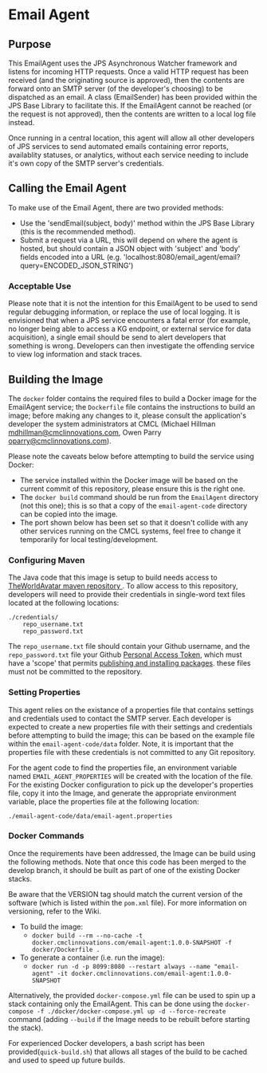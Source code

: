 # Email Agent

## Purpose
This EmailAgent uses the JPS Asynchronous Watcher framework and listens for incoming HTTP requests. Once a valid HTTP request has been received (and the originating source is approved), then the contents are forward onto an SMTP server (of the developer's choosing) to be dispatched as an email. A class (EmailSender) has been provided within the JPS Base Library to facilitate this. If the EmailAgent cannot be reached (or the request is not approved), then the contents are written to a local log file instead.
 
Once running in a central location, this agent will allow all other developers of JPS services to send automated emails containing error reports, availablity statuses, or analytics, without each service needing to include it's own copy of the SMTP server's credentials.

## Calling the Email Agent
To make use of the Email Agent, there are two provided methods:

* Use the 'sendEmail(subject, body)' method within the JPS Base Library (this is the recommended method).
* Submit a request via a URL, this will depend on where the agent is hosted, but should contain a JSON object with 'subject' and 'body' fields encoded into a URL (e.g. 'localhost:8080/email_agent/email?query=ENCODED_JSON_STRING')

### Acceptable Use
Please note that it is not the intention for this EmailAgent to be used to send regular debugging information, or replace the use of local logging. It is envisioned that when a JPS service encounters a fatal error (for example, no longer being able to access a KG endpoint, or external service for data acquisition), a single email should be send to alert developers that something is wrong. Developers can then investigate the offending service to view log information and stack traces.


## Building the Image
The `docker` folder contains the required files to build a Docker image for the EmailAgent service; the `Dockerfile` file contains the instructions to build an image; before making any changes to it, please consult the application's developer the system administrators at CMCL (Michael Hillman <mdhillman@cmclinnovations.com>, Owen Parry <oparry@cmclinnovations.com>).

Please note the caveats below before attempting to build the service using Docker:

* The service installed within the Docker image will be based on the current commit of this repository, please ensure this is the right one.
* The `docker build` command should be run from the `EmailAgent` directory (not this one); this is so that a copy of the `email-agent-code` directory can be copied into the image.
* The port shown below has been set so that it doesn't collide with any other services running on the CMCL systems, feel free to change it temporarily for local testing/development.

### Configuring Maven
The Java code that this image is setup to build needs access to [TheWorldAvatar maven repository ](https://maven.pkg.github.com/cambridge-cares/TheWorldAvatar/). To allow access to this repository, developers will need to provide their credentials in single-word text files located at the following locations:
```
./credentials/
    repo_username.txt
    repo_password.txt
```

The `repo_username.txt` file should contain your Github username, and the `repo_password.txt` file your Github [Personal Access Token](https://docs.github.com/en/github/authenticating-to-github/creating-a-personal-access-token), which must have a 'scope' that permits [publishing and installing packages](https://docs.github.com/en/packages/working-with-a-github-packages-registry/working-with-the-apache-maven-registry#authenticating-to-github-packages). these files must not be committed to the repository.

### Setting Properties
This agent relies on the existance of a properties file that contains settings and credentials used to contact the SMTP server. Each developer is expected to create a new properties file with their settings and credentials before attempting to build the image; this can be based on the example file within the `email-agent-code/data` folder. Note, it is important that the properties file with these credentials is not committed to any Git repository.

For the agent code to find the properties file, an environment variable named `EMAIL_AGENT_PROPERTIES` will be created with the location of the file. For the existing Docker configuration to pick up the developer's properties file, copy it into the Image, and generate the appropriate environment variable, place the properties file at the following location:
```
./email-agent-code/data/email-agent.properties
```

### Docker Commands
Once the requirements have been addressed, the Image can be build using the following methods. Note that once this code has been merged to the develop branch, it should be built as part of one of the existing Docker stacks.

Be aware that the VERSION tag should match the current version of the software (which is listed within the `pom.xml` file). For more information on versioning, refer to the Wiki.

+ To build the image:
  + `docker build --rm --no-cache -t docker.cmclinnovations.com/email-agent:1.0.0-SNAPSHOT -f docker/Dockerfile .`
+ To generate a container (i.e. run the image):
  + `docker run -d -p 8099:8080 --restart always --name "email-agent" -it docker.cmclinnovations.com/email-agent:1.0.0-SNAPSHOT`

Alternatively, the provided `docker-compose.yml` file can be used to spin up a stack containing only the EmailAgent. This can be done using the `docker-compose -f ./docker/docker-compose.yml up -d --force-recreate` command (adding `--build` if the Image needs to be rebuilt before starting the stack).

For experienced Docker developers, a bash script  has been provided(`quick-build.sh`) that allows all stages of the build to be cached and used to speed up future builds.